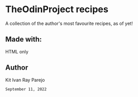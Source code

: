 # TheOdinProject recipes

 A collection of the author's most favourite recipes, as of yet!

 ## Made with:

 HTML only

 ## Author

 Kit Ivan Ray Parejo

 ```
 September 11, 2022
 ```